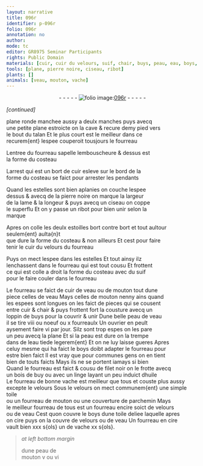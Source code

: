 ```yaml
---
layout: narrative
title: 096r
identifier: p-096r
folio: 096r
annotation: no
author:
mode: tc
editor: GR8975 Seminar Participants
rights: Public Domain
materials: [cuir, cuir du velours, suif, chair, buys, peau, eau, boys, filet, bois de buy, huile, velours, toile, parchemin, cire]
tools: [plane, pierre noire, ciseau, ribot]
plants: []
animals: [veau, mouton, vache]
---
```


<div class="folio" align="center">- - - - - <a href="http://gallica.bnf.fr/ark:/12148/btv1b10500001g/f197.image" target="_blank"><img src="https://cu-mkp.github.io/2017-workshop-edition/assets/photo-icon.png" alt="folio image: " style="display:inline-block; margin-bottom:-3px;"/>096r</a> - - - - - </div>  
 
*[continued]*
  
<span class="tl">plane</span> ronde manchee aussy a deulx manches puys avecq<br/> une petite <span class="tl">plane</span> estroicte on la cave & recure demy pied vers<br/> le bout du talan Et le plus court est le meilleur dans ce<br/> recurem{ent} lespee couperoit tousjours le fourreau
 
Lentree du fourreau sapelle lembouscheure & dessus est<br/> la forme du costeau
 
Larrest qui est un bort de <span class="m">cuir</span> esleve sur le bord de la<br/> forme du costeau se faict pour arrester les pendants
 
Quand les estelles sont bien aplanies on couche lespee<br/> dessus & avecq de la <span class="tl">pierre noire</span> on marque la largeur<br/> de la lame & la longeur & puys avecq un <span class="tl">ciseau</span> on coppe<br/> le superflu Et on y passe un <span class="tl">ribot</span> pour bien unir selon la<br/> marque
 
Apres on colle les deulx estoilles bort contre bort <span class="add">et tout aultour</span> seulem{ent} aulta{n}t<br/> que dure la forme du costeau & non ailleurs Et cest pour faire<br/> tenir le <span class="m">cuir du velours</span> du fourreau
 
Puys on mect lespee dans les estelles Et tout ainsy ilz<br/> lenchassent dans le fourreau qui est tout cousu Et frottent<br/> ce qui est colle a droit la forme du costeau avec du <span class="m">suif</span><br/> pour le faire couler dans le fourreau
 
Le fourreau se faict de <span class="m">cuir</span> de <span class="al">veau</span> ou de <span class="al">mouton</span> tout dune<br/> piece celles de <span class="al">veau</span> Mays celles de <span class="al">mouton</span> nenny ains quand<br/> les espees sont longues on les faict de pieces qui se cousent<br/> entre <span class="m">cuir</span> & <span class="m">chair</span> & puys frottent fort la cousture avecq un<br/> loppin de <span class="m">buys</span> pour la couvrir & unir Dune belle <span class="m">peau</span> de <span class="al">veau</span><br/> il se tire viii ou noeuf ou x fourreaulx Un <span class="pro">ouvrier</span> en peult<br/> aysement faire vi par jour. Silz sont trop espes on les pare<br/> un peu avecq la <span class="tl">plane</span> Et si la <span class="m">peau</span> est dure on la trempe<br/> dans de l<span class="m">eau</span> tiede legerem{ent} Et on ne luy laisse gueres Apres<br/> celuy mesme qui ha faict le <span class="m">boys</span> doibt adapter le fourreau pour<br/> estre bien faict Il est vray que pour communes gens on en tient<br/> bien de touts faicts Mays ils ne se portent iamays si bien<br/> Quand le fourreau est faict & cousu de <span class="m">filet</span> noir on le frotte avecq<br/> un <span class="m">bois de buy</span> ou avec un linge layant un peu induict d<span class="m">huile</span><br/> Le fourreau de bonne <span class="al">vache</span> est meilleur que tous et couste plus aussy<br/> excepte le <span class="m">velours</span> Sous le <span class="m">velours</span> on mect communem{ent} une simple <span class="m">toile</span><br/> ou un fourreau de <span class="al">mouton</span> ou une couverture de <span class="m">parchemin</span> Mays<br/> le meilleur fourreau de tous est un fourreau encire soict de <span class="m">velours</span><br/> ou de <span class="al">veau</span> Cest quon couvre le <span class="m">boys</span> dune <span class="m">toile</span> deliee laquelle apres<br/> on <span class="m">cire</span> puys on la couvre de <span class="m">velours</span> ou de <span class="al">veau</span> Un fourreau en <span class="m">cire</span><br/> vault bien xxx s{ols} un de <span class="al">vache</span> xx s{ols}.
 
> *at left bottom margin*
> 
> 
>   dune peau de<br/> <span class="al">mouton</span> v ou vi
 
